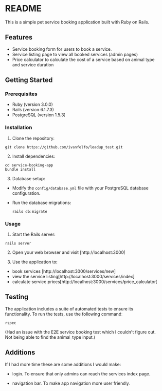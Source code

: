 # README

This is a simple pet service booking application built with Ruby on Rails.

## Features

- Service booking form for users to book a service.
- Service listing page to view all booked services (admin pages)
- Price calculator to calculate the cost of a service based on animal type and service duration

## Getting Started

### Prerequisites

- Ruby (version 3.0.0)
- Rails (version 6.1.7.3)
- PostgreSQL (version 1.5.3)

### Installation

1. Clone the repository:
```
git clone https://github.com/ivanfelfo/loadup_test.git
```

2. Install dependencies:
```
cd service-booking-app
bundle install
```


3. Database setup:

- Modify the `config/database.yml` file with your PostgreSQL database configuration.
- Run the database migrations:

  ```
  rails db:migrate
  ```

### Usage

1. Start the Rails server:
```
rails server
```
2. Open your web browser and visit [http://localhost:3000]

3. Use the application to:
- book services [http://localhost:3000/services/new]
- view the service listing[http://localhost:3000/services/index]
- calculate service prices[http://localhost:3000/services/price_calculator]

## Testing

The application includes a suite of automated tests to ensure its functionality. To run the tests, use the following command:
```
rspec
```

(Had an issue with the E2E service booking test which I couldn't figure out. Not being able to find the animal_type input.)
## Additions

If I had more time these are some additions I would make:

- login. To ensure that only admins can reach the services index page.

- navigation bar. To make app navigation more user friendly.